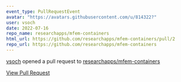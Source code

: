 ```yaml
---
event_type: PullRequestEvent
avatar: "https://avatars.githubusercontent.com/u/814322?"
user: vsoch
date: 2022-07-16
repo_name: researchapps/mfem-containers
html_url: https://github.com/researchapps/mfem-containers/pull/2
repo_url: https://github.com/researchapps/mfem-containers
---
```


<a href='https://github.com/vsoch' target='_blank'>vsoch</a> opened a pull request to <a href='https://github.com/researchapps/mfem-containers' target='_blank'>researchapps/mfem-containers</a>

<a href='https://github.com/researchapps/mfem-containers/pull/2' target='_blank'>View Pull Request</a>